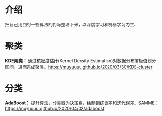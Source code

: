 # 介绍

把自己用到的一些算法的代码整理下来，以深度学习和机器学习为主。

# 聚类

**KDE聚类：** 通过核密度估计(Kernel Density Estimation)对数据分布按极值划分区间，进而完成聚类。https://muyuuuu.github.io/2020/03/30/KDE-cluster

# 分类

**AdaBoost：** 提升算法，分类器为决策树，绘制训练误差和迭代误差。SAMME：https://muyuuuu.github.io/2020/04/02/adaboost



